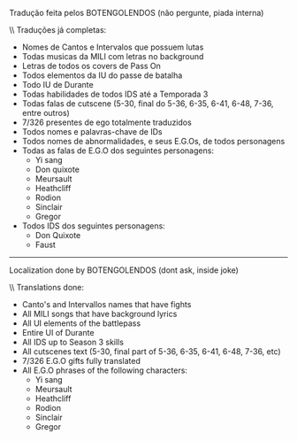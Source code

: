 Tradução feita pelos BOTENGOLENDOS (não pergunte, piada interna)

\\\ Traduções já completas:
- Nomes de Cantos e Intervalos que possuem lutas
- Todas musicas da MILI com letras no background
- Letras de todos os covers de Pass On
- Todos elementos da IU do passe de batalha
- Todo IU de Durante
- Todas habilidades de todos IDS até a Temporada 3 
- Todas falas de cutscene (5-30, final do 5-36, 6-35, 6-41, 6-48, 7-36, entre outros)
- 7/326 presentes de ego totalmente traduzidos
- Todos nomes e palavras-chave de IDs
- Todos nomes de abnormalidades, e seus E.G.Os, de todos personagens
- Todas as falas de E.G.O dos seguintes personagens:
  - Yi sang
  - Don quixote
  - Meursault
  - Heathcliff
  - Rodion
  - Sinclair
  - Gregor
- Todos IDS dos seguintes personagens:
  - Don Quixote
  - Faust

________________________________________________________________

Localization done by BOTENGOLENDOS (dont ask, inside joke)

\\\ Translations done:
- Canto's and Intervallos names that have fights
- All MILI songs that have background lyrics
- All UI elements of the battlepass
- Entire UI of Durante
- All IDS up to Season 3 skills
- All cutscenes text (5-30, final part of 5-36, 6-35, 6-41, 6-48, 7-36, etc)
- 7/326 E.G.O gifts fully translated
- All E.G.O phrases of the following characters:
  - Yi sang
  - Meursault
  - Heathcliff
  - Rodion
  - Sinclair
  - Gregor
  
